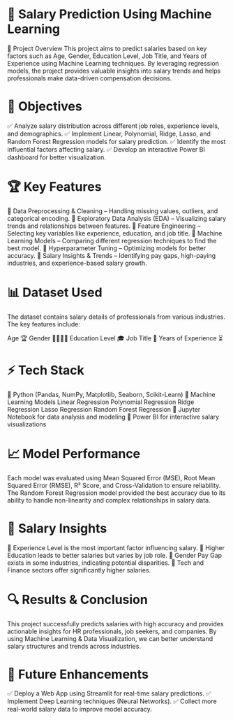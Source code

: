 # 🚀 Salary Prediction Using Machine Learning
📌 Project Overview
This project aims to predict salaries based on key factors such as Age, Gender, Education Level, Job Title, and Years of Experience using Machine Learning techniques. By leveraging regression models, the project provides valuable insights into salary trends and helps professionals make data-driven compensation decisions.

# 🎯 Objectives
✅ Analyze salary distribution across different job roles, experience levels, and demographics.
✅ Implement Linear, Polynomial, Ridge, Lasso, and Random Forest Regression models for salary prediction.
✅ Identify the most influential factors affecting salary.
✅ Develop an interactive Power BI dashboard for better visualization.

# 🏆 Key Features
🔹 Data Preprocessing & Cleaning – Handling missing values, outliers, and categorical encoding.
🔹 Exploratory Data Analysis (EDA) – Visualizing salary trends and relationships between features.
🔹 Feature Engineering – Selecting key variables like experience, education, and job title.
🔹 Machine Learning Models – Comparing different regression techniques to find the best model.
🔹 Hyperparameter Tuning – Optimizing models for better accuracy.
🔹 Salary Insights & Trends – Identifying pay gaps, high-paying industries, and experience-based salary growth.

# 📊 Dataset Used
The dataset contains salary details of professionals from various industries. The key features include:

Age 🏆
Gender 👩‍💻👨‍💻
Education Level 🎓
Job Title 💼
Years of Experience ⏳

# ⚡ Tech Stack
🔹 Python (Pandas, NumPy, Matplotlib, Seaborn, Scikit-Learn)
🔹 Machine Learning Models
    Linear Regression
    Polynomial Regression
    Ridge Regression
    Lasso Regression
    Random Forest Regression
🔹 Jupyter Notebook for data analysis and modeling
🔹 Power BI for interactive salary visualizations
# 📈 Model Performance
Each model was evaluated using Mean Squared Error (MSE), Root Mean Squared Error (RMSE), R² Score, and Cross-Validation to ensure reliability. The Random Forest Regression model provided the best accuracy due to its ability to handle non-linearity and complex relationships in salary data.

# 📌 Salary Insights
🔹 Experience Level is the most important factor influencing salary.
🔹 Higher Education leads to better salaries but varies by job role.
🔹 Gender Pay Gap exists in some industries, indicating potential disparities.
🔹 Tech and Finance sectors offer significantly higher salaries.

# 🔍 Results & Conclusion
This project successfully predicts salaries with high accuracy and provides actionable insights for HR professionals, job seekers, and companies. By using Machine Learning & Data Visualization, we can better understand salary structures and trends across industries.

# 🚀 Future Enhancements
✅ Deploy a Web App using Streamlit for real-time salary predictions.
✅ Implement Deep Learning techniques (Neural Networks).
✅ Collect more real-world salary data to improve model accuracy.
